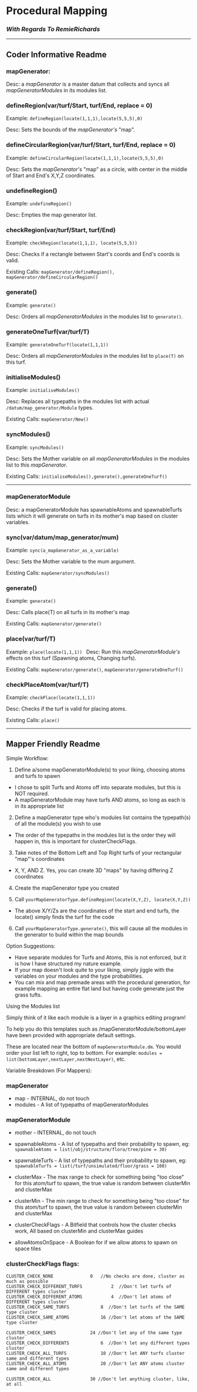 # Procedural Mapping
### *With Regards To RemieRichards*

---

## Coder Informative Readme

### mapGenerator:
Desc: a *mapGenerator* is a master datum that collects and syncs all *mapGeneratorModules* in its modules list.

### defineRegion(var/turf/Start, turf/End, replace = 0)
Example: `defineRegion(locate(1,1,1),locate(5,5,5),0)`

Desc: Sets the bounds of the *mapGenerator's* "map".

### defineCircularRegion(var/turf/Start, turf/End, replace = 0)
Example: `defineCircularRegion(locate(1,1,1),locate(5,5,5),0)`

Desc: Sets the *mapGenerator's* "map" as a circle, with center in the middle of Start and End's X,Y,Z coordinates.

### undefineRegion()
Example: `undefineRegion()`

Desc: Empties the map generator list.

### checkRegion(var/turf/Start, turf/End)

Example: `checkRegion(locate(1,1,1), locate(5,5,5))`

Desc: Checks if a rectangle between Start's coords and End's coords is valid.

Existing Calls: `mapGenerator/defineRegion(), mapGenerator/defineCircularRegion()`

### generate()

Example: `generate()`

Desc: Orders all *mapGeneratorModules* in the modules list to `generate()`.

### generateOneTurf(var/turf/T)

Example: `generateOneTurf(locate(1,1,1))`

Desc: Orders all *mapGeneratorModules* in the modules list to `place(T)` on this turf.

### initialiseModules()

Example: `initialiseModules()`

Desc: Replaces all typepaths in the modules list with actual `/datum/map_generator/Module` types.

Existing Calls: `mapGenerator/New()`

### syncModules()

Example: `syncModules()`

Desc: Sets the Mother variable on all *mapGeneratorModules* in the modules list to this *mapGenerator*.

Existing Calls: `initialiseModules(),generate(),generateOneTurf()`

---

### mapGeneratorModule

Desc: a mapGeneratorModule has spawnableAtoms and spawnableTurfs lists which it will generate on turfs in its mother's map based on cluster variables.

### sync(var/datum/map_generator/mum)

Example: `sync(a_mapGenerator_as_a_variable)`

Desc: Sets the Mother variable to the mum argument.

Existing Calls: `mapGenerator/syncModules()`

### generate()

Example: `generate()`

Desc: Calls place(T) on all turfs in its mother's map

Existing Calls: `mapGenerator/generate()`

### place(var/turf/T)

Example: `place(locate(1,1,1))
`
Desc: Run this *mapGeneratorModule's* effects on this turf (Spawning atoms, Changing turfs).

Existing Calls: `mapGenerator/generate()`, `mapGenerator/generateOneTurf()`

### checkPlaceAtom(var/turf/T)

Example: `checkPlace(locate(1,1,1))`

Desc: Checks if the turf is valid for placing atoms.

Existing Calls: `place()`

---

## Mapper Friendly Readme

Simple Workflow:

1. Define a/some mapGeneratorModule(s) to your liking, choosing atoms and turfs to spawn

* I chose to split Turfs and Atoms off into separate modules, but this is NOT required.
* A mapGeneratorModule may have turfs AND atoms, so long as each is in its appropriate list

2. Define a mapGenerator type who's modules list contains the typepath(s) of all the module(s) you wish to use

* The order of the typepaths in the modules list is the order they will happen in, this is important for clusterCheckFlags.

3. Take notes of the Bottom Left and Top Right turfs of your rectangular "map"'s coordinates

* X, Y, AND Z. Yes, you can create 3D "maps" by having differing Z coordinates

4. Create the mapGenerator type you created

5. Call `yourMapGeneratorType.defineRegion(locate(X,Y,Z), locate(X,Y,Z))`

* The above X/Y/Zs are the coordinates of the start and end turfs, the locate() simply finds the turf for the code

6. Call `yourMapGeneratorType.generate()`, this will cause all the modules in the generator to build within the map bounds

Option Suggestions:

* Have separate modules for Turfs and Atoms, this is not enforced, but it is how I have structured my nature example.
* If your map doesn't look quite to your liking, simply jiggle with the variables on your modules and the type probabilities.
* You can mix and map premade areas with the procedural generation, for example mapping an entire flat land but having code generate just the grass tufts.


Using the Modules list

Simply think of it like each module is a layer in a graphics editing program!

To help you do this templates such as /mapGeneratorModule/bottomLayer have been provided with appropriate default settings.

These are located near the bottom of `mapGeneratorModule.dm`. You would order your list left to right, top to bottom. For example: `modules = list(bottomLayer,nextLayer,nextNextLayer)`, etc.


Variable Breakdown (For Mappers):

### mapGenerator

* map - INTERNAL, do not touch
* modules - A list of typepaths of mapGeneratorModules

### mapGeneratorModule
* mother - INTERNAL, do not touch

* spawnableAtoms - A list of typepaths and their probability to spawn, eg: `spawnableAtoms = list(/obj/structure/flora/tree/pine = 30)`

* spawnableTurfs - A list of typepaths and their probability to spawn, eg: `spawnableTurfs = list(/turf/unsimulated/floor/grass = 100)`

* clusterMax - The max range to check for something being "too close" for this atom/turf to spawn, the true value is random between clusterMin and clusterMax

* clusterMin - The min range to check for something being "too close" for this atom/turf to spawn, the true value is random between clusterMin and clusterMax

* clusterCheckFlags - A Bitfield that controls how the cluster checks work, All based on clusterMin and clusterMax guides

* allowAtomsOnSpace - A Boolean for if we allow atoms to spawn on space tiles

### clusterCheckFlags flags:

	CLUSTER_CHECK_NONE				0   //No checks are done, cluster as much as possible
	CLUSTER_CHECK_DIFFERENT_TURFS			2  //Don't let turfs of DIFFERENT types cluster
	CLUSTER_CHECK_DIFFERENT_ATOMS			4  //Don't let atoms of DIFFERENT types cluster
	CLUSTER_CHECK_SAME_TURFS			8  //Don't let turfs of the SAME type cluster
	CLUSTER_CHECK_SAME_ATOMS			16 //Don't let atoms of the SAME type cluster

	CLUSTER_CHECK_SAMES				24 //Don't let any of the same type cluster
	CLUSTER_CHECK_DIFFERENTS			6  //Don't let any different types cluster
	CLUSTER_CHECK_ALL_TURFS				10 //Don't let ANY turfs cluster same and different types
	CLUSTER_CHECK_ALL_ATOMS				20 //Don't let ANY atoms cluster same and different types

	CLUSTER_CHECK_ALL				30 //Don't let anything cluster, like, at all

